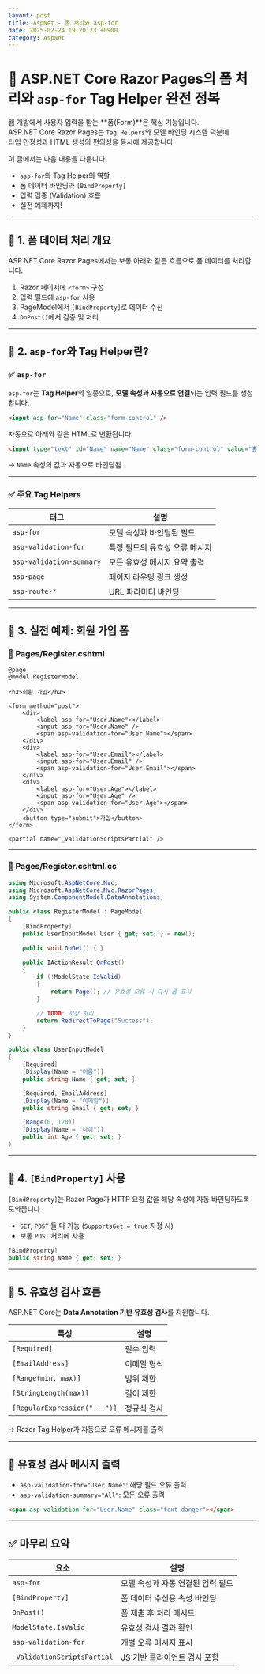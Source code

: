 ```yaml
---
layout: post
title: AspNet - 폼 처리와 asp-for
date: 2025-02-24 19:20:23 +0900
category: AspNet
---
```

# 📝 ASP.NET Core Razor Pages의 폼 처리와 `asp-for` Tag Helper 완전 정복

웹 개발에서 사용자 입력을 받는 **폼(Form)**은 핵심 기능입니다.  
ASP.NET Core Razor Pages는 `Tag Helpers`와 모델 바인딩 시스템 덕분에  
타입 안정성과 HTML 생성의 편의성을 동시에 제공합니다.

이 글에서는 다음 내용을 다룹니다:

- `asp-for`와 Tag Helper의 역할
- 폼 데이터 바인딩과 `[BindProperty]`
- 입력 검증 (Validation) 흐름
- 실전 예제까지!

---

## 📌 1. 폼 데이터 처리 개요

ASP.NET Core Razor Pages에서는 보통 아래와 같은 흐름으로 폼 데이터를 처리합니다.

1. Razor 페이지에 `<form>` 구성
2. 입력 필드에 `asp-for` 사용
3. PageModel에서 `[BindProperty]`로 데이터 수신
4. `OnPost()`에서 검증 및 처리

---

## 🧩 2. `asp-for`와 Tag Helper란?

### ✅ `asp-for`

`asp-for`는 **Tag Helper**의 일종으로, **모델 속성과 자동으로 연결**되는 입력 필드를 생성합니다.

```html
<input asp-for="Name" class="form-control" />
```

자동으로 아래와 같은 HTML로 변환됩니다:

```html
<input type="text" id="Name" name="Name" class="form-control" value="홍길동" />
```

→ `Name` 속성의 값과 자동으로 바인딩됨.

---

### ✅ 주요 Tag Helpers

| 태그 | 설명 |
|------|------|
| `asp-for` | 모델 속성과 바인딩된 필드 |
| `asp-validation-for` | 특정 필드의 유효성 오류 메시지 |
| `asp-validation-summary` | 모든 유효성 메시지 요약 출력 |
| `asp-page` | 페이지 라우팅 링크 생성 |
| `asp-route-*` | URL 파라미터 바인딩 |

---

## 🧪 3. 실전 예제: 회원 가입 폼

### 📄 Pages/Register.cshtml

```razor
@page
@model RegisterModel

<h2>회원 가입</h2>

<form method="post">
    <div>
        <label asp-for="User.Name"></label>
        <input asp-for="User.Name" />
        <span asp-validation-for="User.Name"></span>
    </div>
    <div>
        <label asp-for="User.Email"></label>
        <input asp-for="User.Email" />
        <span asp-validation-for="User.Email"></span>
    </div>
    <div>
        <label asp-for="User.Age"></label>
        <input asp-for="User.Age" />
        <span asp-validation-for="User.Age"></span>
    </div>
    <button type="submit">가입</button>
</form>

<partial name="_ValidationScriptsPartial" />
```

---

### 📄 Pages/Register.cshtml.cs

```csharp
using Microsoft.AspNetCore.Mvc;
using Microsoft.AspNetCore.Mvc.RazorPages;
using System.ComponentModel.DataAnnotations;

public class RegisterModel : PageModel
{
    [BindProperty]
    public UserInputModel User { get; set; } = new();

    public void OnGet() { }

    public IActionResult OnPost()
    {
        if (!ModelState.IsValid)
        {
            return Page(); // 유효성 오류 시 다시 폼 표시
        }

        // TODO: 저장 처리
        return RedirectToPage("Success");
    }
}

public class UserInputModel
{
    [Required]
    [Display(Name = "이름")]
    public string Name { get; set; }

    [Required, EmailAddress]
    [Display(Name = "이메일")]
    public string Email { get; set; }

    [Range(0, 120)]
    [Display(Name = "나이")]
    public int Age { get; set; }
}
```

---

## 🧷 4. `[BindProperty]` 사용

`[BindProperty]`는 Razor Page가 HTTP 요청 값을 해당 속성에 자동 바인딩하도록 도와줍니다.

- `GET`, `POST` 둘 다 가능 (`SupportsGet = true` 지정 시)
- 보통 `POST` 처리에 사용

```csharp
[BindProperty]
public string Name { get; set; }
```

---

## 📌 5. 유효성 검사 흐름

ASP.NET Core는 **Data Annotation 기반 유효성 검사**를 지원합니다.

| 특성 | 설명 |
|------|------|
| `[Required]` | 필수 입력 |
| `[EmailAddress]` | 이메일 형식 |
| `[Range(min, max)]` | 범위 제한 |
| `[StringLength(max)]` | 길이 제한 |
| `[RegularExpression("...")]` | 정규식 검사 |

→ Razor Tag Helper가 자동으로 오류 메시지를 출력

---

## 🧪 유효성 검사 메시지 출력

- `asp-validation-for="User.Name"`: 해당 필드 오류 출력
- `asp-validation-summary="All"`: 모든 오류 출력

```html
<span asp-validation-for="User.Name" class="text-danger"></span>
```

---

## ✅ 마무리 요약

| 요소 | 설명 |
|------|------|
| `asp-for` | 모델 속성과 자동 연결된 입력 필드 |
| `[BindProperty]` | 폼 데이터 수신용 속성 바인딩 |
| `OnPost()` | 폼 제출 후 처리 메서드 |
| `ModelState.IsValid` | 유효성 검사 결과 확인 |
| `asp-validation-for` | 개별 오류 메시지 표시 |
| `_ValidationScriptsPartial` | JS 기반 클라이언트 검사 포함 |
